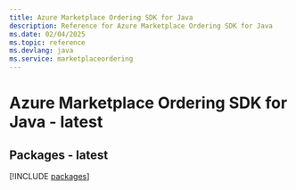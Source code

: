 ```yaml
---
title: Azure Marketplace Ordering SDK for Java
description: Reference for Azure Marketplace Ordering SDK for Java
ms.date: 02/04/2025
ms.topic: reference
ms.devlang: java
ms.service: marketplaceordering
---
```

# Azure Marketplace Ordering SDK for Java - latest
## Packages - latest
[!INCLUDE [packages](marketplace-ordering-index.md)]